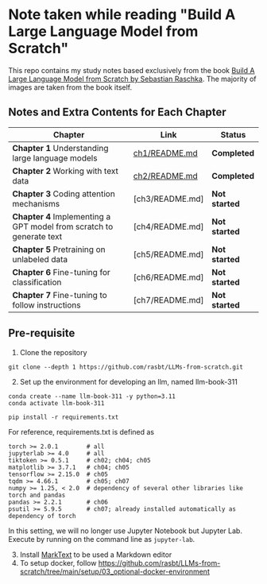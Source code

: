 # Note taken while reading "Build A Large Language Model from Scratch"

This repo contains my study notes based exclusively from the book [Build A Large Language Model from Scratch by Sebastian Raschka](https://amzn.to/4fqvn0D). The majority of images are taken from the book itself.

## Notes and Extra Contents for Each Chapter

| Chapter | Link | Status |
| --- | --- | ---|
| **Chapter 1** Understanding large language models | [ch1/README.md](ch1/README.md) | **Completed** |
| **Chapter 2** Working with text data | [ch2/README.md](ch2/README.md) | **Completed** |
| **Chapter 3** Coding attention mechanisms | [ch3/README.md] | **Not started** |
| **Chapter 4** Implementing a GPT model from scratch to generate text | [ch4/README.md] | **Not started** |
| **Chapter 5** Pretraining on unlabeled data | [ch5/README.md] | **Not started** |
| **Chapter 6** Fine-tuning for classification | [ch6/README.md] | **Not started** |
| **Chapter 7** Fine-tuning to follow instructions | [ch7/README.md] | **Not started** |

## Pre-requisite

1. Clone the repository

```
git clone --depth 1 https://github.com/rasbt/LLMs-from-scratch.git
```

2. Set up the environment for developing an llm, named llm-book-311

```
conda create --name llm-book-311 -y python=3.11
conda activate llm-book-311

pip install -r requirements.txt
```

For reference, requirements.txt is defined as

```
torch >= 2.0.1        # all
jupyterlab >= 4.0     # all
tiktoken >= 0.5.1     # ch02; ch04; ch05
matplotlib >= 3.7.1   # ch04; ch05
tensorflow >= 2.15.0  # ch05
tqdm >= 4.66.1        # ch05; ch07
numpy >= 1.25, < 2.0  # dependency of several other libraries like torch and pandas
pandas >= 2.2.1       # ch06
psutil >= 5.9.5       # ch07; already installed automatically as dependency of torch
```

In this setting, we will no longer use Jupyter Notebook but Jupyter Lab. Execute by running on the command line as `jupyter-lab`.

3. Install [MarkText](https://www.marktext.cc/) to be used a Markdown editor
4. To setup docker, follow https://github.com/rasbt/LLMs-from-scratch/tree/main/setup/03_optional-docker-environment






